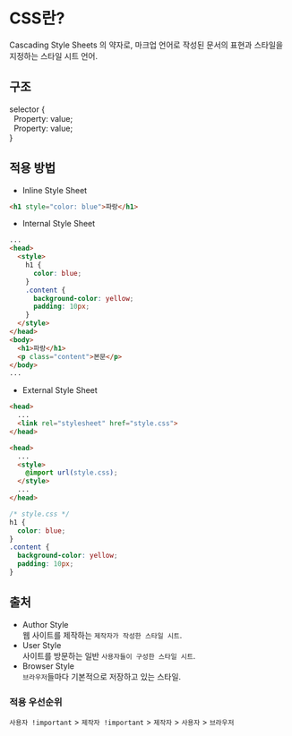 # CSS란?
Cascading Style Sheets 의 약자로, 마크업 언어로 작성된 문서의 표현과 스타일을 지정하는 스타일 시트 언어.

## 구조
selector { <br>
&nbsp; Property: value; <br>
&nbsp; Property: value; <br>
}

## 적용 방법
- Inline Style Sheet
```html
<h1 style="color: blue">파랑</h1>
```
- Internal Style Sheet
```html
...
<head>
  <style>
    h1 {
      color: blue;
    }
    .content {
      background-color: yellow;
      padding: 10px;
    }
  </style>
</head>
<body>
  <h1>파랑</h1>
  <p class="content">본문</p>
</body>
...
```
- External Style Sheet
```html
<head>
  ...
  <link rel="stylesheet" href="style.css">
</head>
```
```html
<head>
  ...
  <style>
    @import url(style.css);
  </style>
  ...
</head>

```
```css
/* style.css */
h1 {
  color: blue;
}
.content {
  background-color: yellow;
  padding: 10px;
}
```

## 출처
- Author Style <br>
  웹 사이트를 제작하는 `제작자가 작성한 스타일 시트`.
- User Style <br>
  사이트를 방문하는 일반 `사용자들이 구성한 스타일 시트`.
- Browser Style <br>
  `브라우저`들마다 기본적으로 저장하고 있는 스타일.

### 적용 우선순위
`사용자 !important` > `제작자 !important` > `제작자` > `사용자` > `브라우저`

